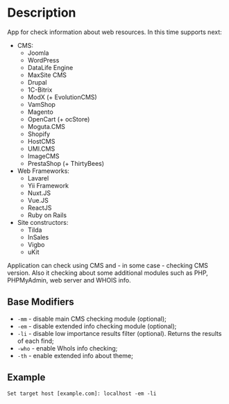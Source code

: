 # Description
App for check information about web resources.
In this time supports next:
* CMS:
  * Joomla
  * WordPress
  * DataLife Engine
  * MaxSite CMS
  * Drupal
  * 1C-Bitrix
  * ModX (+ EvolutionCMS)
  * VamShop
  * Magento
  * OpenCart (+ ocStore)
  * Moguta.CMS
  * Shopify
  * HostCMS
  * UMI.CMS
  * ImageCMS
  * PrestaShop (+ ThirtyBees)
* Web Frameworks:
  * Lavarel
  * Yii Framework
  * Nuxt.JS
  * Vue.JS
  * ReactJS
  * Ruby on Rails
* Site constructors:
  * Tilda
  * InSales
  * Vigbo
  * uKit    
  
Application can check using CMS and - in some case - checking CMS version. Also it checking about some additional 
modules such as PHP, PHPMyAdmin, web server and WHOIS info.

## Base Modifiers
* `-mm`  - disable main CMS checking module (optional);
* `-em`  - disable extended info checking module (optional);
* `-li`  - disable low importance results filter (optional). Returns the results of each find;
* `-who` - enable WhoIs info checking;
* `-th`  - enable extended info about theme;

## Example
`Set target host [example.com]: localhost -em -li`